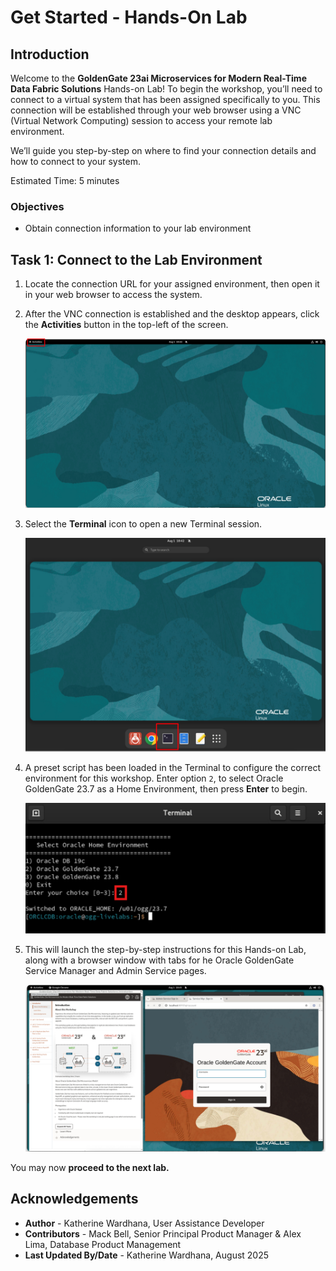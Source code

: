 # Get Started - Hands-On Lab
## Introduction

Welcome to the **GoldenGate 23ai Microservices for Modern Real-Time Data Fabric Solutions** Hands-on Lab! To begin the workshop, you’ll need to connect to a virtual system that has been assigned specifically to you. This connection will be established through your web browser using a VNC (Virtual Network Computing) session to access your remote lab environment.

We’ll guide you step-by-step on where to find your connection details and how to connect to your system.

Estimated Time: 5 minutes

### Objectives

* Obtain connection information to your lab environment

## Task 1: Connect to the Lab Environment

1. Locate the connection URL for your assigned environment, then open it in your web browser to access the system.

2. After the VNC connection is established and the desktop appears, click the **Activities** button in the top-left of the screen.

    ![Click Activities on VCN](./images/01-02-activities.png " ")

3. Select the **Terminal** icon to open a new Terminal session.

    ![Open Terminal](./images/01-03-open-terminal.png " ")

4. A preset script has been loaded in the Terminal to configure the correct environment for this workshop. Enter option `2`, to select Oracle GoldenGate 23.7 as a Home Environment, then press **Enter** to begin.

    ![Select Oracle Home Environment](./images/01-04-home-environment.png " ")

5. This will launch the step-by-step instructions for this Hands-on Lab, along with a browser window with tabs for he Oracle GoldenGate Service Manager and Admin Service pages.

    ![Tabs open to access lab instructions](./images/01-05-lab-instructions.png " ")

You may now **proceed to the next lab.**

## Acknowledgements
* **Author** - Katherine Wardhana, User Assistance Developer
* **Contributors** - Mack Bell, Senior Principal Product Manager & Alex Lima, Database Product Management
* **Last Updated By/Date** - Katherine Wardhana, August 2025
